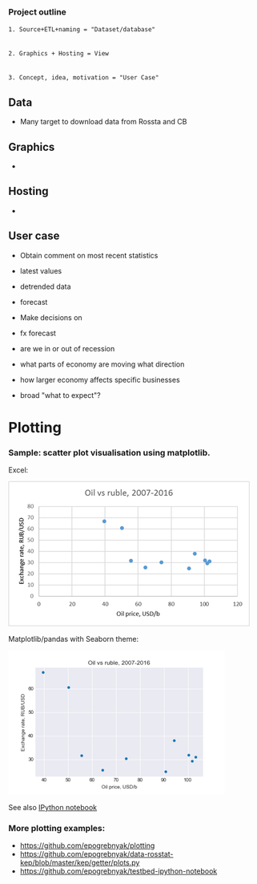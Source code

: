 ### Project outline

```
1. Source+ETL+naming = "Dataset/database"


2. Graphics + Hosting = View


3. Concept, idea, motivation = "User Сase"

```
## Data
- Many target to download data from Rossta and CB

## Graphics
- 

## Hosting
- 


## User case

- Obtain comment on most recent statistics 
 - latest values
 - detrended data
 - forecast
 
- Make decisions on 
 - fx forecast 
 - are we in or out of recession
 - what parts of economy are moving what direction
 - how larger economy affects specific businesses
 - broad "what to expect"?


## 
## 

# Plotting

### Sample: scatter plot visualisation using matplotlib.

Excel:

![](rub_oil_xls.png)

Matplotlib/pandas with Seaborn theme:

![](rub_oil_pandas.png)

See also [IPython notebook](rub_oil.ipynb)

### More plotting examples: 
- <https://github.com/epogrebnyak/plotting>
- <https://github.com/epogrebnyak/data-rosstat-kep/blob/master/kep/getter/plots.py>
- <https://github.com/epogrebnyak/testbed-ipython-notebook>
